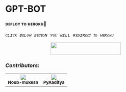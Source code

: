 # GPT-BOT
 <h4>ᴅᴇᴘʟᴏʏ ᴛᴏ ʜᴇʀᴏᴋᴜ🚀</h4>
<pre><i>ᴄʟɪᴄᴋ ʙᴇʟᴏᴡ ʙᴜᴛᴛᴏɴ ʏᴏᴜ ᴡɪʟʟ ʀᴇᴅɪʀᴇᴄᴛ ᴛᴏ ʜᴇʀᴏᴋᴜ</i></pre>
<p align="center"><a href="https://heroku.com/deploy?template=https://github.com/PyAaditya/gpt-bot"> <img src="https://img.shields.io/badge/Deploy%20To%20Heroku-black?style=for-the-badge&logo=heroku" width="220" height="38.45"/></a></p>

### *Contributors*:

<table>
  <tr align="center">
    <td><a href="https://github.com/noob-mukesh"><img src="https://avatars.githubusercontent.com/u/108251605?s=96&v=4" /><br /><sub><b>Noob-mukesh</b></sub></a></td>
    <td><a href="https://github.com/PyAaditya"><img src="https://avatars.githubusercontent.com/u/119198739?s=96&v=4" /><br /><sub><b>PyAaditya</b></sub></a></td>

